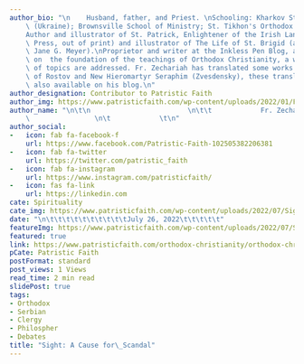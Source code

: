 ```yaml
---
author_bio: "\n    Husband, father, and Priest. \nSchooling: Kharkov State University\
    \ (Ukraine); Brownsville School of Ministry; St. Tikhon's Orthodox Seminary (M.Div.).\n\
    Author and illustrator of St. Patrick, Enlightener of the Irish Lands (Conciliar\
    \ Press, out of print) and illustrator of The Life of St. Brigid (authored by\
    \ Jane G. Meyer).\nProprietor and writer at the Inkless Pen Blog, at which, based\
    \ on  the foundation of the teachings of Orthodox Christianity, a wide variety\
    \ of topics are addressed. Fr. Zechariah has translated some works by St. Dimitry\
    \ of Rostov and New Hieromartyr Seraphim (Zvesdensky), these translations are\
    \ also available on his blog.\n"
author_designation: Contributor to Patristic Faith
author_img: https://www.patristicfaith.com/wp-content/uploads/2022/01/Fr.-Zechariah-Lynch-150x150.png
author_name: "\n\t\n                        \n\t\t            Fr. Zechariah Lynch\
    \                \n\t            \t\n"
author_social:
-   icon: fab fa-facebook-f
    url: https://www.facebook.com/Patristic-Faith-102505382206381
-   icon: fab fa-twitter
    url: https://twitter.com/patristic_faith
-   icon: fab fa-instagram
    url: https://www.instagram.com/patristicfaith/
-   icon: fas fa-link
    url: https://linkedin.com
cate: Spirituality
cate_img: https://www.patristicfaith.com/wp-content/uploads/2022/07/Sight-A-Cause-for-Scandal.png
date: "\n\t\t\t\t\t\t\t\t\t\tJuly 26, 2022\t\t\t\t\t"
featureImg: https://www.patristicfaith.com/wp-content/uploads/2022/07/Sight-A-Cause-for-Scandal.png
featured: true
link: https://www.patristicfaith.com/orthodox-christianity/orthodox-christian-spirituality/spiritual-disciplines/prayer/sight-a-cause-for-scandal/
pCate: Patristic Faith
postFormat: standard
post_views: 1 Views
read_time: 2 min read
slidePost: true
tags:
- Orthodox
- Serbian
- Clergy
- Philospher
- Debates
title: "Sight: A Cause for\_Scandal"
---
```

